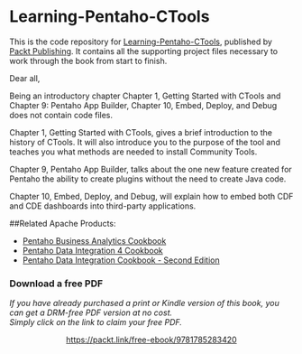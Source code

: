 # Learning-Pentaho-CTools

This is the code repository for [Learning-Pentaho-CTools](https://www.packtpub.com/big-data-and-business-intelligence/learning-pentaho-ctools?utm_source=GitHub&utm_medium=repo&utm_campaign=9781785283420), published by [Packt Publishing](https://www.packtpub.com/). It contains all the supporting project files necessary to work through the book from start to finish.

Dear all,

Being an introductory chapter Chapter 1, Getting Started with CTools and Chapter 9: Pentaho App Builder, Chapter 10, Embed, Deploy, and Debug does not contain code files.

Chapter 1, Getting Started with CTools, gives a brief introduction to the history of CTools. It will also introduce you to the purpose of the tool and teaches you what methods are needed to install Community Tools. 

Chapter 9, Pentaho App Builder, talks about the one new feature created for Pentaho the ability to create plugins without the need to create Java code. 

Chapter 10, Embed, Deploy, and Debug, will explain how to embed both CDF and CDE dashboards into third-party applications.

##Related Apache Products:
* [Pentaho Business Analytics Cookbook](https://www.packtpub.com/big-data-and-business-intelligence/pentaho-business-analytics-cookbook?utm_source=GitHub&utm_medium=repo&utm_campaign=9781783289356)
* [Pentaho Data Integration 4 Cookbook](https://www.packtpub.com/big-data-and-business-intelligence/pentaho-data-integration-4-cookbook?utm_source=GitHub&utm_medium=repo&utm_campaign=9781849515245)
* [Pentaho Data Integration Cookbook - Second Edition](https://www.packtpub.com/big-data-and-business-intelligence/pentaho-data-integration-cookbook-second-edition?utm_source=GitHub&utm_medium=repo&utm_campaign=9781783280674)
### Download a free PDF

 <i>If you have already purchased a print or Kindle version of this book, you can get a DRM-free PDF version at no cost.<br>Simply click on the link to claim your free PDF.</i>
<p align="center"> <a href="https://packt.link/free-ebook/9781785283420">https://packt.link/free-ebook/9781785283420 </a> </p>